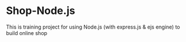 # Shop-Node.js
This is training project for using Node.js (with express.js &amp; ejs engine) to build online shop
